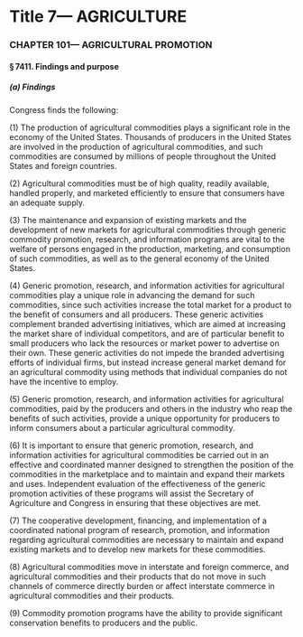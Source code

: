 
# Title 7— AGRICULTURE
### CHAPTER 101— AGRICULTURAL PROMOTION
#### § 7411. Findings and purpose
##### (a) Findings

Congress finds the following:

(1) The production of agricultural commodities plays a significant role in the economy of the United States. Thousands of producers in the United States are involved in the production of agricultural commodities, and such commodities are consumed by millions of people throughout the United States and foreign countries.

(2) Agricultural commodities must be of high quality, readily available, handled properly, and marketed efficiently to ensure that consumers have an adequate supply.

(3) The maintenance and expansion of existing markets and the development of new markets for agricultural commodities through generic commodity promotion, research, and information programs are vital to the welfare of persons engaged in the production, marketing, and consumption of such commodities, as well as to the general economy of the United States.

(4) Generic promotion, research, and information activities for agricultural commodities play a unique role in advancing the demand for such commodities, since such activities increase the total market for a product to the benefit of consumers and all producers. These generic activities complement branded advertising initiatives, which are aimed at increasing the market share of individual competitors, and are of particular benefit to small producers who lack the resources or market power to advertise on their own. These generic activities do not impede the branded advertising efforts of individual firms, but instead increase general market demand for an agricultural commodity using methods that individual companies do not have the incentive to employ.

(5) Generic promotion, research, and information activities for agricultural commodities, paid by the producers and others in the industry who reap the benefits of such activities, provide a unique opportunity for producers to inform consumers about a particular agricultural commodity.

(6) It is important to ensure that generic promotion, research, and information activities for agricultural commodities be carried out in an effective and coordinated manner designed to strengthen the position of the commodities in the marketplace and to maintain and expand their markets and uses. Independent evaluation of the effectiveness of the generic promotion activities of these programs will assist the Secretary of Agriculture and Congress in ensuring that these objectives are met.

(7) The cooperative development, financing, and implementation of a coordinated national program of research, promotion, and information regarding agricultural commodities are necessary to maintain and expand existing markets and to develop new markets for these commodities.

(8) Agricultural commodities move in interstate and foreign commerce, and agricultural commodities and their products that do not move in such channels of commerce directly burden or affect interstate commerce in agricultural commodities and their products.

(9) Commodity promotion programs have the ability to provide significant conservation benefits to producers and the public.
